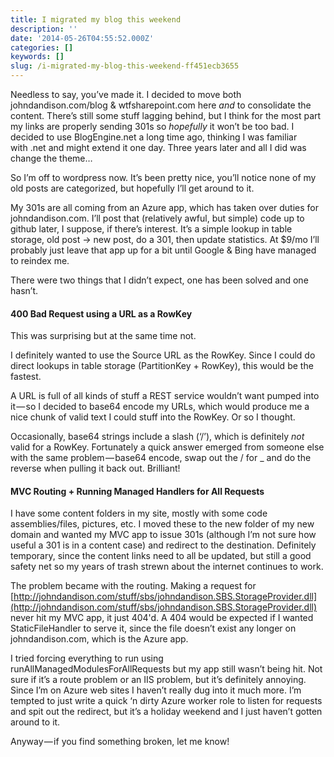 ```yaml
---
title: I migrated my blog this weekend
description: ''
date: '2014-05-26T04:55:52.000Z'
categories: []
keywords: []
slug: /i-migrated-my-blog-this-weekend-ff451ecb3655
---
```


Needless to say, you’ve made it. I decided to move both johndandison.com/blog & wtfsharepoint.com here _and_ to consolidate the content. There’s still some stuff lagging behind, but I think for the most part my links are properly sending 301s so _hopefully_ it won’t be too bad. I decided to use BlogEngine.net a long time ago, thinking I was familiar with .net and might extend it one day. Three years later and all I did was change the theme…

So I’m off to wordpress now. It’s been pretty nice, you’ll notice none of my old posts are categorized, but hopefully I’ll get around to it.

My 301s are all coming from an Azure app, which has taken over duties for johndandison.com. I’ll post that (relatively awful, but simple) code up to github later, I suppose, if there’s interest. It’s a simple lookup in table storage, old post → new post, do a 301, then update statistics. At $9/mo I’ll probably just leave that app up for a bit until Google & Bing have managed to reindex me.

There were two things that I didn’t expect, one has been solved and one hasn’t.

#### 400 Bad Request using a URL as a RowKey

This was surprising but at the same time not.

I definitely wanted to use the Source URL as the RowKey. Since I could do direct lookups in table storage (PartitionKey + RowKey), this would be the fastest.

A URL is full of all kinds of stuff a REST service wouldn’t want pumped into it — so I decided to base64 encode my URLs, which would produce me a nice chunk of valid text I could stuff into the RowKey. Or so I thought.

Occasionally, base64 strings include a slash (‘/’), which is definitely _not_ valid for a RowKey. Fortunately a quick answer emerged from someone else with the same problem — base64 encode, swap out the / for \_ and do the reverse when pulling it back out. Brilliant!

#### MVC Routing + Running Managed Handlers for All Requests

I have some content folders in my site, mostly with some code assemblies/files, pictures, etc. I moved these to the new folder of my new domain and wanted my MVC app to issue 301s (although I’m not sure how useful a 301 is in a content case) and redirect to the destination. Definitely temporary, since the content links need to all be updated, but still a good safety net so my years of trash strewn about the internet continues to work.

The problem became with the routing. Making a request for [http://johndandison.com/stuff/sbs/johndandison.SBS.StorageProvider.dll](http://johndandison.com/stuff/sbs/johndandison.SBS.StorageProvider.dll) never hit my MVC app, it just 404'd. A 404 would be expected if I wanted StaticFileHandler to serve it, since the file doesn’t exist any longer on johndandison.com, which is the Azure app.

I tried forcing everything to run using runAllManagedModulesForAllRequests but my app still wasn’t being hit. Not sure if it’s a route problem or an IIS problem, but it’s definitely annoying. Since I’m on Azure web sites I haven’t really dug into it much more. I’m tempted to just write a quick ‘n dirty Azure worker role to listen for requests and spit out the redirect, but it’s a holiday weekend and I just haven’t gotten around to it.

Anyway — if you find something broken, let me know!
